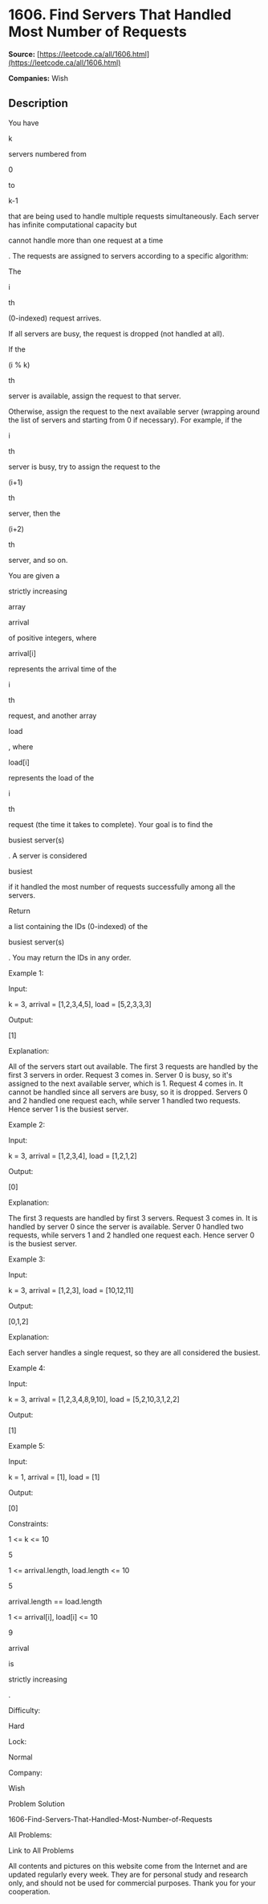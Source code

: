 # 1606. Find Servers That Handled Most Number of Requests

**Source:** [https://leetcode.ca/all/1606.html](https://leetcode.ca/all/1606.html)

**Companies:** Wish

## Description

You have

k

servers numbered from

0

to

k-1

that are being used to handle multiple requests simultaneously. Each server has infinite
            computational capacity but

cannot handle more than one request at a
                time

. The requests are assigned to servers according to a specific
            algorithm:

The

i

th

(0-indexed) request arrives.

If all servers are busy, the request is dropped (not handled at all).

If the

(i % k)

th

server is available, assign the request
                    to that server.

Otherwise, assign the request to the next available server (wrapping around the
                    list of servers and starting from 0 if necessary). For example, if the

i

th

server is busy, try to assign the request to the

(i+1)

th

server, then the

(i+2)

th

server, and so on.

You are given a

strictly increasing

array

arrival

of
                positive integers, where

arrival[i]

represents the arrival time of the

i

th

request, and another array

load

, where

load[i]

represents the load of the

i

th

request
                (the time it takes to complete). Your goal is to find the

busiest
                    server(s)

. A server is considered

busiest

if it
                handled the most number of requests successfully among all the servers.

Return

a list containing the IDs (0-indexed) of the

busiest
                server(s)

. You may return the IDs in any order.

Example 1:

Input:

k = 3, arrival = [1,2,3,4,5], load = [5,2,3,3,3]

Output:

[1]

Explanation:

All of the servers start out available.
The first 3 requests are handled by the first 3 servers in order.
Request 3 comes in. Server 0 is busy, so it's assigned to the next available server, which is 1.
Request 4 comes in. It cannot be handled since all servers are busy, so it is dropped.
Servers 0 and 2 handled one request each, while server 1 handled two requests. Hence server 1 is the busiest server.

Example 2:

Input:

k = 3, arrival = [1,2,3,4], load = [1,2,1,2]

Output:

[0]

Explanation:

The first 3 requests are handled by first 3 servers.
Request 3 comes in. It is handled by server 0 since the server is available.
Server 0 handled two requests, while servers 1 and 2 handled one request each. Hence server 0 is the busiest server.

Example 3:

Input:

k = 3, arrival = [1,2,3], load = [10,12,11]

Output:

[0,1,2]

Explanation:

Each server handles a single request, so they are all considered the busiest.

Example 4:

Input:

k = 3, arrival = [1,2,3,4,8,9,10], load = [5,2,10,3,1,2,2]

Output:

[1]

Example 5:

Input:

k = 1, arrival = [1], load = [1]

Output:

[0]

Constraints:

1 <= k <= 10

5

1 <= arrival.length, load.length <= 10

5

arrival.length == load.length

1 <= arrival[i], load[i] <= 10

9

arrival

is

strictly increasing

.

Difficulty:

Hard

Lock:

Normal

Company:

Wish

Problem Solution

1606-Find-Servers-That-Handled-Most-Number-of-Requests

All Problems:

Link to All Problems

All contents and pictures on this website come from the Internet and are updated regularly every week. They are for personal study and research only, and should not be used for commercial purposes. Thank you for your cooperation.

